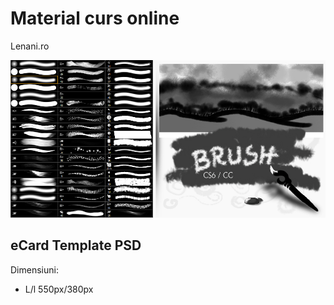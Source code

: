 # Material curs online
Lenani.ro


![Cover](https://raw.githubusercontent.com/lenani-zenart/resurse/master/curs_cs/curs_pensule/pensule_cover.jpg)

## eCard Template PSD

Dimensiuni:

* L/l 550px/380px
